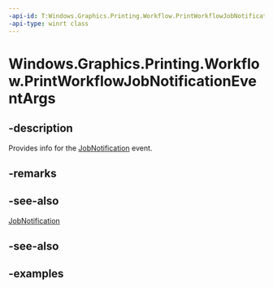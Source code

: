 ```yaml
---
-api-id: T:Windows.Graphics.Printing.Workflow.PrintWorkflowJobNotificationEventArgs
-api-type: winrt class
---
```


# Windows.Graphics.Printing.Workflow.PrintWorkflowJobNotificationEventArgs

<!--
public sealed class PrintWorkflowJobNotificationEventArgs
-->


## -description

Provides info for the [JobNotification](printworkflowjobuisession_jobnotification.md) event.

## -remarks

## -see-also

[JobNotification](printworkflowjobuisession_jobnotification.md)

## -see-also

## -examples


